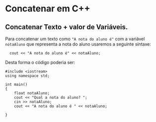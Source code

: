 # Concatenar em C++

## Concatenar Texto + valor de Variáveis.
Para concatenar um texto como ```"A nota do aluno é"``` com a variável ```notaAluno``` que representa a nota do aluno usaremos a seguinte sintaxe:

```
  cout << "A nota do aluno é" << notaAluno;
```

Desta forma o código poderia ser:
```
#include <iostream>
using namespace std;

int main()
{
    float notaAluno;
    cout << "Qual a nota do aluno? ";
    cin >> notaAluno;
    cout << "A nota do aluno é " << notaAluno;
    
}
```
